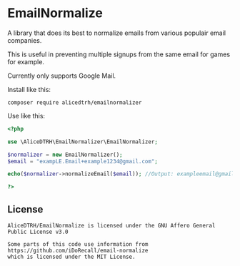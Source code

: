 # EmailNormalize
A library that does its best to normalize emails from various populair email companies.

This is useful in preventing multiple signups from the same email for games for example.

Currently only supports Google Mail.

Install like this:
```console
composer require alicedtrh/emailnormalizer
```
Use like this:
```php
<?php

use \AliceDTRH\EmailNormalizer\EmailNormalizer;

$normalizer = new EmailNormalizer();
$email = "exampLE.Email+example1234@gmail.com";

echo($normalizer->normalizeEmail($email)); //Output: exampleemail@gmail.com

?>
```
## License
```Text
AliceDTRH/EmailNormalize is licensed under the GNU Affero General Public License v3.0

Some parts of this code use information from https://github.com/iDoRecall/email-normalize
which is licensed under the MIT License.
```

